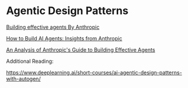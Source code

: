 # Agentic Design Patterns

[Building effective agents By Anthropic](https://www.anthropic.com/research/building-effective-agents)

[How to Build AI Agents: Insights from Anthropic](https://medium.com/@muslumyildiz17/how-to-build-ai-agents-insights-from-anthropic-25e9433853be)

[An Analysis of Anthropic's Guide to Building Effective Agents](https://www.agentsdecoded.com/p/an-analysis-of-anthropics-guide-to)


Additional Reading:

https://www.deeplearning.ai/short-courses/ai-agentic-design-patterns-with-autogen/